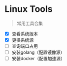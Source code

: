 # Linux Tools

> 常用工具合集

- [x] 查看系统版本
- [x] 更换系统源
- [ ] 查询端口占用
- [ ] 安装golang（配置镜像源）
- [ ] 安装docker（配置加速源）
